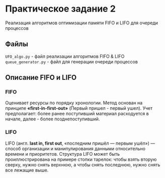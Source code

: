 # Практическое задание 2
Реализация алгоритмов оптимизации памяти FIFO и LIFO для очереди процессов

## Файлы
`UFO_algo.py` - файл реализации алгоритмов FIFO & LIFO\
`queue_generator.py` - файл для генерации очереди процессов

## Описание FIFO и LIFO
### FIFO
Оценивает ресурсы по порядку хронологии. Метод основан на принципе **«first-in-first-out»** (Первый пришел - первый ушел). Учет предполагает: более ранее поступивший материал расходуется в начале, далее - более позднепоступивший.

### LIFO
LIFO (англ. **last in, first out**, «последним пришёл — первым ушёл») — способ организации и манипулирования данными относительно времени и приоритетов. Структура LIFO может быть проиллюстрирована на примере стопки тарелок: чтобы взять вторую сверху, нужно снять верхнюю, а чтобы снять последнюю, нужно снять все лежащие выше.
